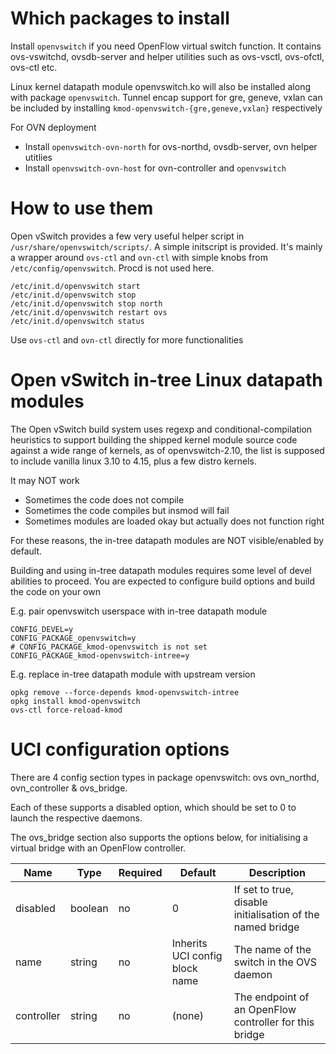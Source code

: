# Which packages to install

Install `openvswitch` if you need OpenFlow virtual switch function.  It
contains ovs-vswitchd, ovsdb-server and helper utilities such as ovs-vsctl,
ovs-ofctl, ovs-ctl etc.

Linux kernel datapath module openvswitch.ko will also be installed along with
package `openvswitch`.  Tunnel encap support for gre, geneve, vxlan can be
included by installing `kmod-openvswitch-{gre,geneve,vxlan}` respectively

For OVN deployment

- Install `openvswitch-ovn-north` for ovs-northd, ovsdb-server, ovn helper utitlies
- Install `openvswitch-ovn-host` for ovn-controller and `openvswitch`

# How to use them

Open vSwitch provides a few very useful helper script in
`/usr/share/openvswitch/scripts/`.  A simple initscript is provided.  It's
mainly a wrapper around `ovs-ctl` and `ovn-ctl` with simple knobs from
`/etc/config/openvswitch`.  Procd is not used here.

	/etc/init.d/openvswitch start
	/etc/init.d/openvswitch stop
	/etc/init.d/openvswitch stop north
	/etc/init.d/openvswitch restart ovs
	/etc/init.d/openvswitch status

Use `ovs-ctl` and `ovn-ctl` directly for more functionalities

# Open vSwitch in-tree Linux datapath modules

The Open vSwitch build system uses regexp and conditional-compilation
heuristics to support building the shipped kernel module source code against a
wide range of kernels, as of openvswitch-2.10, the list is supposed to include
vanilla linux 3.10 to 4.15, plus a few distro kernels.

It may NOT work

 - Sometimes the code does not compile
 - Sometimes the code compiles but insmod will fail
 - Sometimes modules are loaded okay but actually does not function right

For these reasons, the in-tree datapath modules are NOT visible/enabled by
default.

Building and using in-tree datapath modules requires some level of devel
abilities to proceed.  You are expected to configure build options and build
the code on your own

E.g. pair openvswitch userspace with in-tree datapath module

	CONFIG_DEVEL=y
	CONFIG_PACKAGE_openvswitch=y
	# CONFIG_PACKAGE_kmod-openvswitch is not set
	CONFIG_PACKAGE_kmod-openvswitch-intree=y

E.g. replace in-tree datapath module with upstream version

	opkg remove --force-depends kmod-openvswitch-intree
	opkg install kmod-openvswitch
	ovs-ctl force-reload-kmod

# UCI configuration options

There are 4 config section types in package openvswitch:
ovs ovn_northd, ovn_controller & ovs_bridge.

Each of these supports a disabled option, which should be 
set to 0 to launch the respective daemons.

The ovs_bridge section also supports the options below,
for initialising a virtual bridge with an OpenFlow controller.

| Name       | Type    | Required | Default                        | Description                                                |
|------------|---------|----------|--------------------------------|------------------------------------------------------------|
| disabled   | boolean | no       | 0                              | If set to true, disable initialisation of the named bridge |
| name       | string  | no       | Inherits UCI config block name | The name of the switch in the OVS daemon                   |
| controller | string  | no       | (none)                         | The endpoint of an OpenFlow controller for this bridge     |
